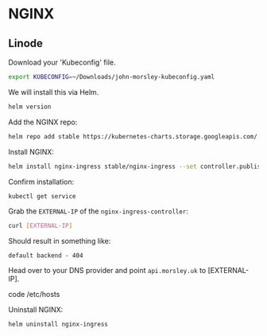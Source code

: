 # NGINX

## Linode

Download your 'Kubeconfig' file.

```bash
export KUBECONFIG=~/Downloads/john-morsley-kubeconfig.yaml
```

We will install this via Helm.

```bash
helm version
```

Add the NGINX repo:

```bash
helm repo add stable https://kubernetes-charts.storage.googleapis.com/
```

Install NGINX:

```bash
helm install nginx-ingress stable/nginx-ingress --set controller.publishService.enabled=true
```

Confirm installation:

```bash
kubectl get service
```

Grab the `EXTERNAL-IP` of the `nginx-ingress-controller`:

```bash
curl [EXTERNAL-IP]
```

Should result in something like:

```
default backend - 404
```

Head over to your DNS provider and point `api.morsley.uk` to [EXTERNAL-IP].


code /etc/hosts


Uninstall NGINX:

```bash
helm uninstall nginx-ingress
